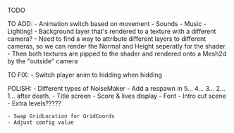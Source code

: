 TODO

TO ADD:
    - Animation switch based on movement
    - Sounds
    - Music
    - Lighting!
        - Background layer that's rendered to a texture with a different camera?
            - Need to find a way to attribute different layers to different cameras, so we can render the Normal and Height seperatly for the shader.
        - Then both textures are pipped to the shader and rendered onto a Mesh2d by the "outside" camera

TO FIX:
    - Switch player anim to hidding when hidding

POLISH:
    - Different types of NoiseMaker
    - Add a respawn in 5... 4... 3... 2... 1... after death.
    - Title screen
    - Score & lives display
    - Font
    - Intro cut scene
    - Extra levels?????

    - Swap GridLocation for GridCoords
    - Adjust config value